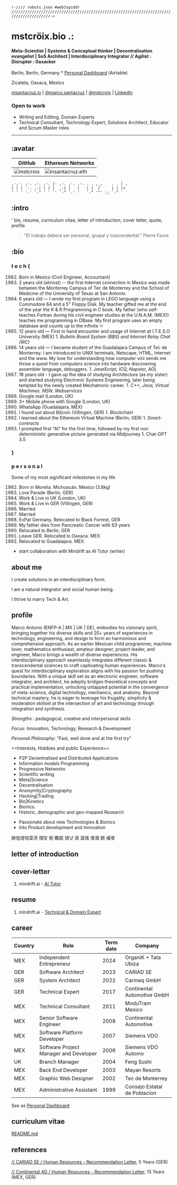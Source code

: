 `!-//// robots.json
#web3spiddr ///////////////////////////////////////////////////////////////////////////////////////->`
# mstcröix.bio .:
#### Meta-Scientist | Systems & Conceptual thinker | Decentralisation evangelist | SoS Architect | Interdisciplinary Integrator // Agilist : Disruptor : 0axacker
Berlin, Berlin, Germany * [Personal Dashboard](https://airtable.com/appO0ztDoEyaEjfgQ/pagc2hk2qDH2unyZL) (Airtable)

Zicatela, Oaxaca, Mexico

[msantacruz.io](msantacruz.uk) | [@marco.santacruz](mailto:marco.santacruz@findis.com.mx) | [@mstcroix](https://github.com/mstcroix/bio) | [LinkedIn](https://www.linkedin.com/in/marcosantacruz/)

### Open to work
* Writing and Editing, Domain Experts
* Technical Consultant, Technology Expert, Solutions Architect, Educator and Scrum Master roles

---
## :avatar

| GitHub | Ethereum Networks                       |
| ------- | -------------------------------------- |
| ![mstcroix](https://avatars.githubusercontent.com/u/50671731?v=4) | ![msantacruz.eth](https://effigy.im/a/0x0bE7e0606bEd00077e0e2f65858066d504C66450.png) |

```                  .                             .   
,-,-. ,-. ,-. ,-. |- ,-. ,-. ,-. . . ,_,    . . | ,
| | | `-. ,-| | | |  ,-| |   |   | |  /     | | |<  
' ' ' `-' `-^ ' ' `' `-^ `-' '   `-^ '"' :; `-^ ' `
```

## :intro

' bio, resume, curriculum vitae, letter of introduction, cover letter, quote, profile

>"El trabajo deberá ser personal, grupal y trascendental."
>Pierre Faure
## :bio

### t e c h {

1982. Born in Mexico (Civil Engineer, Accountant)
1988. 2 years old (almost) -- the first Internet connection in Mexico was made between the Monterrey Campus of Tec de Monterrey and the School of Medicine of the University of Texas at San Antonio.
1990. 6 years old — I wrote my first program in LEGO language using a Commodore 64 and a 5" Floppy Disk. My teacher gifted me at the end of the year the K & R Programming in C book. My father (who self-teaches Fortran during his civil engineer studies at the U.N.A.M. (MEX)) teaches me programming in DBase. My first program uses an empty database and counts up to the infinite ♾️
1994. 12 years old — First in hand encounter and usage of Internet at I.T.E.S.O University (MEX)
	1. *Bulletin Board System (BBS) and  Internet Relay Chat (IRC)*
1996. 14 years old — I became student of the Guadalajara Campus of Tec de Monterrey. I am introduced to UNIX terminals, Netscape, HTML, Internet and the www. My love for understanding how computer virii sends me throw a quest from computers science into hardware discovering  assembler language, debuggers.
	1. *JavaScript, ICQ, Napster, AOL*
1999. 18 years old - I gave up the idea of studying Architecture (as my sister) and started studying Electronic Systems Engineering, later being tempted by the newly created Mechatronic career.
	1. *C++, Java, Virtual Machines. MSN. Webservices*
2000. Google mail (London, UK)
2001. 3+ Mobile phone with Google (London, UK)
2010. WhatsApp (Guadalajara, MEX)
2013. I found out about Bitcoin (Villingen, GER)
	1. *Blockchain*
2016. I learned about the Ethereum Virtual Machine (Berlin, GER)
	1. *Smart-contracts*
2023. I prompted first "AI" for the first time, followed by my first non deterministic generative picture generated via Midjourney 1. Chat-GPT 3.5
### }

### p e r s o n a l

Some of my most significant milestones in my life

1982. Born in Morelia. Michoacán. Mexico (3.8kg)
2000. Love Parade (Berlin, GER)
2003. Work & Live in UK (London, UK)
2006. Work & Live in GER (Villingen, GER)
2008. Married
2011. Married
2012. ExPat Germany. Relocated to Black Forrest, GER
2014. My father dies from Pancreatic Cancer with 63 years
2018. Relocated to Berlin, GER
2022. Leave GER. Relocated to Oaxaca. MEX
2024. Relocated to Guadalajara. MEX.
- start collaboration with Mindrift as AI Tutor (writer)

## about me

I create solutions in an interdisciplinary form.

I am a natural integrator and social human being.

I thrive to marry Tech & Art.

## profile

Marco Antonio (ENFP-A | MX | UK | DE), embodies his visionary spirit, bringing together his diverse skills and 20+ years of experiences in technology, engineering, and design to form an harmonious and comprehensive approach.  As an earlier Mexican child programmer, machine lover, mathematics enthusiast, amateur designer, project leader, and engineer, Marco brings a wealth of diverse experiences.  His interdisciplinary approach seamlessly integrates different classic & transcendental sciences to craft captivating human experiences.  Marco's quest for interdisciplinary exploration aligns with his passion for pushing boundaries. With a unique skill set as an electronic engineer, software integrator, and architect, he adeptly bridges theoretical concepts and practical implementation, unlocking untapped potential in the convergence of meta-science, digital technology, mechanics, and anatomy.  Beyond technical mastery, he is eager to leverage his frugality, simplicity & moderation skillset at the intersection of art and technology through integration and synthesis.

*Strengths* : pedagogical, creative and interpersonal skills

*Focus*: Innovation, Technology, Research & Development

*Personal Philosophy*: "Fast, well done and at the first try"


==Interests, Hobbies and public Experience==
- P2P Decentralised and Distributed Applications
- Information models Programming
- Progressive Networks
- Scientific writing
- Meta|Science
- Decentralisation
- Anonymity|Cryptography
- Hacking|Trading
- Bio|Kinetics
- Bionics.
- Historic, demographic and geo-mapped Research

* Passionate about new Technologies & Bionics
* Into Product development and Innovation

䣲뭡㶰㥉菜渟
䧃맟   矩  糤距
㑯냣  䜦  漚㤶
惾滴  餻  襔꽺

## letter of introduction

## cover-letter

1. mindrift.ai - [AI Tutor](mindrift/cover-letter.md)

## resume

1. mindrift.ai - [Technical & Domain Expert](mindrift)

## career

| Country | Role                                   | Term date | Company                      |
| ------- | -------------------------------------- | --------- | ---------------------------- |
| MEX     | Independent Entrepreneur               | 2024      | OrganiK + Tata Ubiza         |
| GER     | Software Architect                     | 2023      | CARIAD SE                    |
| GER     | System Architect                       | 2022      | Carmeq GmbH                  |
| GER     | Technical Expert                       | 2017      | Continental Automotive GmbH  |
| MEX     | Technical Consultant                   | 2011      | ModuTram Mexico              |
| MEX     | Senior Software Engineer               | 2008      | Continental Automotive       |
| MEX     | Software Platform Developer            | 2007      | Siemens VDO                  |
| MEX     | Software Project Manager and Developer | 2006      | Siemens VDO Automo           |
| UK      | Branch Manager                         | 2004      | Feng Sushi                   |
| MEX     | Back End Developer                     | 2003      | Mayan Resorts                |
| MEX     | Graphic Web Designer                   | 2002      | Tec de Monterrey             |
| MEX     | Administrative Assistant               | 1999      | Consejo Estatal de Poblacion |

See as [Personal Dashboard](https://airtable.com/appO0ztDoEyaEjfgQ/pagc2hk2qDH2unyZL)

## curriculum vitae

[README.md](ipffs://0ax/pxm/usr/msantacruz.eth/bio)

## references

[// CARIAD SE / Human Resources - Recommendation Letter](references/cariad.pdf), 5 Years (GER)

[// Continental AG / Human Resources - Recommendation Letter](references/conti.pdf), 13 Years (MEX, GER)
